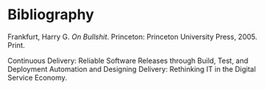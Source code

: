 # Bibliography

Frankfurt, Harry G. _On Bullshit_. Princeton: Princeton University Press, 2005. Print.



Continuous Delivery: Reliable Software Releases through Build, Test, and Deployment Automation and Designing Delivery: Rethinking IT in the Digital Service Economy.
